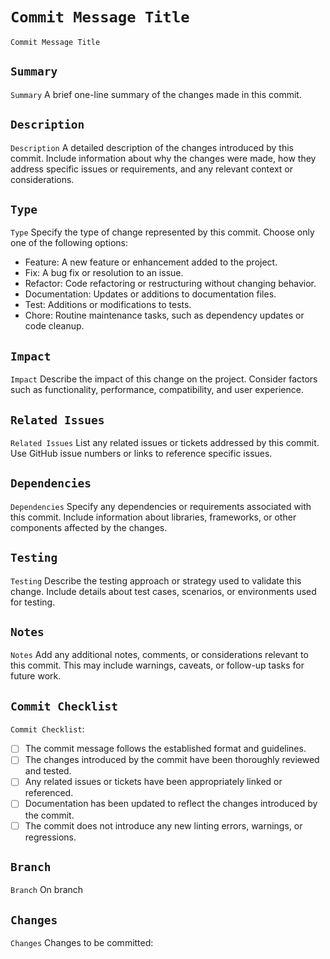 # `Commit Message Title`

`Commit Message Title`

## `Summary`

`Summary`
A brief one-line summary of the changes made in this commit.

## `Description`

`Description`
A detailed description of the changes introduced by this commit. Include information about why the changes were made, how they address specific issues or requirements, and any relevant context or considerations.

## `Type`

`Type`
Specify the type of change represented by this commit. Choose only one of the following options:

- Feature: A new feature or enhancement added to the project.
- Fix: A bug fix or resolution to an issue.
- Refactor: Code refactoring or restructuring without changing behavior.
- Documentation: Updates or additions to documentation files.
- Test: Additions or modifications to tests.
- Chore: Routine maintenance tasks, such as dependency updates or code cleanup.

## `Impact`

`Impact`
Describe the impact of this change on the project. Consider factors such as functionality, performance, compatibility, and user experience.

## `Related Issues`

`Related Issues`
List any related issues or tickets addressed by this commit. Use GitHub issue numbers or links to reference specific issues.

## `Dependencies`

`Dependencies`
Specify any dependencies or requirements associated with this commit. Include information about libraries, frameworks, or other components affected by the changes.

## `Testing`

`Testing`
Describe the testing approach or strategy used to validate this change. Include details about test cases, scenarios, or environments used for testing.

## `Notes`

`Notes`
Add any additional notes, comments, or considerations relevant to this commit. This may include warnings, caveats, or follow-up tasks for future work.

## `Commit Checklist`

`Commit Checklist`:

- [ ] The commit message follows the established format and guidelines.
- [ ] The changes introduced by the commit have been thoroughly reviewed and tested.
- [ ] Any related issues or tickets have been appropriately linked or referenced.
- [ ] Documentation has been updated to reflect the changes introduced by the commit.
- [ ] The commit does not introduce any new linting errors, warnings, or regressions.

## `Branch`

`Branch`
On branch

## `Changes`

`Changes`
Changes to be committed:
